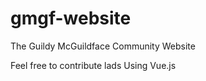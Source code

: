 # gmgf-website



The Guildy McGuildface Community Website

Feel free to contribute lads
Using Vue.js
